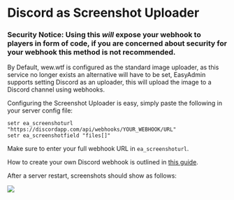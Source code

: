 # Discord as Screenshot Uploader

### Security Notice: Using this _will_ expose your webhook to players in form of code, if you are concerned about security for your webhook this method is not recommended.

By Default, wew.wtf is configured as the standard image uploader, as this service no longer exists an alternative will have to be set, EasyAdmin supports setting Discord as an uploader, this will upload the image to a Discord channel using webhooks.

Configuring the Screenshot Uploader is easy, simply paste the following in your server config file:

```
setr ea_screenshoturl "https://discordapp.com/api/webhooks/YOUR_WEBHOOK/URL"
setr ea_screenshotfield "files[]"
```

Make sure to enter your full webhook URL in `ea_screenshoturl`.

How to create your own Discord webhook is outlined in [this guide](webhook.md).

After a server restart, screenshots should show as follows:

![](https://blumlaut.me/s/WQHwnJ2PWW2nsCe/preview)